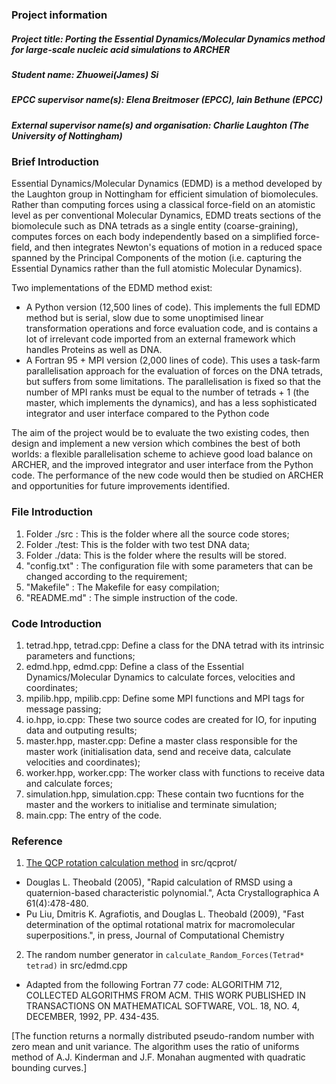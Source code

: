 ### Project information
##### Project title: Porting the Essential Dynamics/Molecular Dynamics method for large-scale nucleic acid simulations to ARCHER 
##### Student name: Zhuowei(James) Si
##### EPCC supervisor name(s): Elena Breitmoser (EPCC), Iain Bethune (EPCC)
##### External supervisor name(s) and organisation: Charlie Laughton (The University of Nottingham)

### Brief Introduction
Essential Dynamics/Molecular Dynamics (EDMD) is a method developed by the Laughton group in Nottingham for efficient simulation of biomolecules.  Rather than computing forces using a classical force-field on an atomistic level as per conventional Molecular Dynamics, EDMD treats sections of the biomolecule such as DNA tetrads as a single entity (coarse-graining), computes forces on each body independently based on a simplified force-field, and then integrates Newton's equations of motion in a reduced space spanned by the Principal Components of the motion (i.e. capturing the Essential Dynamics rather than the full atomistic Molecular Dynamics).

Two implementations of the EDMD method exist:
* A Python version (12,500 lines of code).  This implements the full EDMD method but is serial, slow due to some unoptimised linear transformation operations and force evaluation code, and is contains a lot of irrelevant code imported from an external framework which handles Proteins as well as DNA.
* A Fortran 95 + MPI version (2,000 lines of code).  This uses a task-farm parallelisation approach for the evaluation of forces on the DNA tetrads, but suffers from some limitations.  The parallelisation is fixed so that the number of MPI ranks must be equal to the number of tetrads + 1 (the master, which implements the dynamics), and has a less sophisticated integrator and user interface compared to the Python code

The aim of the project would be to evaluate the two existing codes, then design and implement a new version which combines the best of both worlds: a flexible parallelisation scheme to achieve good load balance on ARCHER, and the improved integrator and user interface from the Python code. The performance of the new code would then be studied on ARCHER and opportunities for future improvements identified.

### File Introduction
1. Folder ./src : This is the folder where all the source code stores;
2. Folder ./test: This is the folder with two test DNA data;
3. Folder ./data: This is the folder where the results will be stored.
4. "config.txt" : The configuration file with some parameters that can be changed according to the requirement;
5. "Makefile"   : The Makefile for easy compilation;
6. "README.md"  : The simple instruction of the code.

### Code Introduction
1. tetrad.hpp, tetrad.cpp: Define a class for the DNA tetrad with its intrinsic parameters and functions;
2. edmd.hpp, edmd.cpp: Define a class of the Essential Dynamics/Molecular Dynamics to calculate forces, velocities and coordinates;
3. mpilib.hpp, mpilib.cpp: Define some MPI functions and MPI tags for message passing;
4. io.hpp, io.cpp: These two source codes are created for IO, for inputing data and outputing results;
5. master.hpp, master.cpp: Define a master class responsible for the master work (initialisation data, send and receive data, calculate velocities and coordinates);
6. worker.hpp, worker.cpp: The worker class with functions to receive data and calculate forces;
7. simulation.hpp, simulation.cpp: These contain two fucntions for the master and the workers to initialise and terminate simulation;
8. main.cpp: The entry of the code.


### Reference
1. [The QCP rotation calculation method](http://theobald.brandeis.edu/qcp/) in src/qcprot/
* Douglas L. Theobald (2005), "Rapid calculation of RMSD using a quaternion-based characteristic polynomial.", Acta Crystallographica A 61(4):478-480.
* Pu Liu, Dmitris K. Agrafiotis, and Douglas L. Theobald (2009), "Fast determination of the optimal rotational matrix for macromolecular superpositions.", in press, Journal of Computational Chemistry 

2. The random number generator in `calculate_Random_Forces(Tetrad* tetrad)` in src/edmd.cpp
* Adapted from the following Fortran 77 code:
ALGORITHM 712, COLLECTED ALGORITHMS FROM ACM. THIS WORK PUBLISHED IN TRANSACTIONS ON MATHEMATICAL SOFTWARE, VOL. 18, NO. 4, DECEMBER, 1992, PP. 434-435.

[The function returns a normally distributed pseudo-random number with zero mean and unit variance.
The algorithm uses the ratio of uniforms method of A.J. Kinderman and J.F. Monahan augmented with quadratic bounding curves.]
